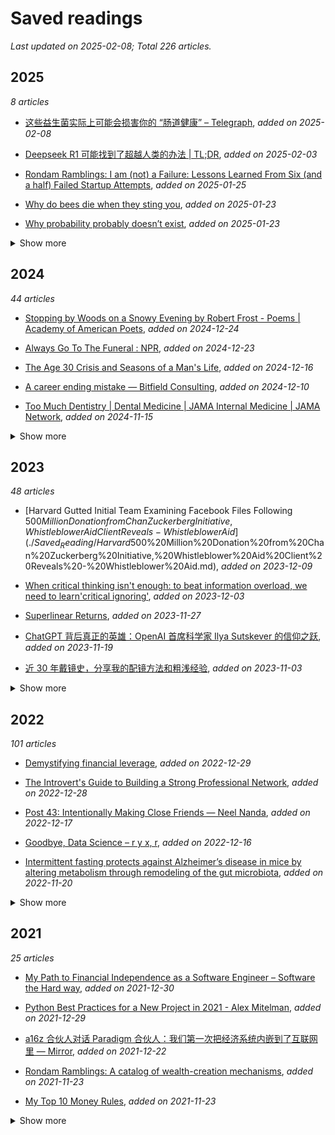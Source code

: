 # Saved readings

_Last updated on 2025-02-08; Total 226 articles._

## 2025

_8 articles_

- [这些益生菌实际上可能会损害你的 “肠道健康” – Telegraph](./Saved_Reading/这些益生菌实际上可能会损害你的%20“肠道健康”%20–%20Telegraph.md), _added on 2025-02-08_

- [Deepseek R1 可能找到了超越人类的办法 |           TL;DR](./Saved_Reading/Deepseek%20R1%20可能找到了超越人类的办法%20|%20%20%20%20%20%20%20%20%20%20%20TL;DR.md), _added on 2025-02-03_

- [Rondam Ramblings: I am (not) a Failure: Lessons Learned From Six (and a half) Failed Startup Attempts](./Saved_Reading/Rondam%20Ramblings:%20I%20am%20(not)%20a%20Failure:%20Lessons%20Learned%20From%20Six%20(and%20a%20half)%20Failed%20Startup%20Attempts.md), _added on 2025-01-25_

- [Why do bees die when they sting you](./Saved_Reading/Why%20do%20bees%20die%20when%20they%20sting%20you.md), _added on 2025-01-23_

- [Why probability probably doesn’t exist](./Saved_Reading/Why%20probability%20probably%20doesn’t%20exist.md), _added on 2025-01-23_

<details><summary>Show more</summary>

- [The unbearable slowness of being-Why do we live at 10 bits:s?](./Saved_Reading/The%20unbearable%20slowness%20of%20being-Why%20do%20we%20live%20at%2010%20bits:s?.pdf), _added on 2025-01-07_

- [Stop Protecting Your Old Self (The Real Root of Procrastination)](./Saved_Reading/Stop%20Protecting%20Your%20Old%20Self%20(The%20Real%20Root%20of%20Procrastination).md), _added on 2025-01-02_

- [Our muscles will atrophy as we climb the Kardashev Scale | Onur Solmaz blog](./Saved_Reading/Our%20muscles%20will%20atrophy%20as%20we%20climb%20the%20Kardashev%20Scale%20|%20Onur%20Solmaz%20blog.md), _added on 2025-01-02_

</details>

## 2024

_44 articles_

- [Stopping by Woods on a Snowy Evening by Robert Frost - Poems | Academy of American Poets](./Saved_Reading/Stopping%20by%20Woods%20on%20a%20Snowy%20Evening%20by%20Robert%20Frost%20-%20Poems%20|%20Academy%20of%20American%20Poets.md), _added on 2024-12-24_

- [Always Go To The Funeral : NPR](./Saved_Reading/Always%20Go%20To%20The%20Funeral%20:%20NPR.md), _added on 2024-12-23_

- [The Age 30 Crisis and Seasons of a Man's Life](./Saved_Reading/The%20Age%2030%20Crisis%20and%20Seasons%20of%20a%20Man's%20Life.md), _added on 2024-12-16_

- [A career ending mistake — Bitfield Consulting](./Saved_Reading/A%20career%20ending%20mistake%20—%20Bitfield%20Consulting.md), _added on 2024-12-10_

- [Too Much Dentistry | Dental Medicine | JAMA Internal Medicine | JAMA Network](./Saved_Reading/Too%20Much%20Dentistry%20|%20Dental%20Medicine%20|%20JAMA%20Internal%20Medicine%20|%20JAMA%20Network.md), _added on 2024-11-15_

<details><summary>Show more</summary>

- [The exciting research that may cure Parkinson’s  - Freethink](./Saved_Reading/The%20exciting%20research%20that%20may%20cure%20Parkinson’s %20-%20Freethink.md), _added on 2024-11-13_

- [在考研考公之前，一群二本师生决定书写个人史 | 谷雨](./Saved_Reading/在考研考公之前，一群二本师生决定书写个人史%20|%20谷雨.md), _added on 2024-11-13_

- [Routine dental X-rays are not backed by evidence—experts want it to stop - Ars Technica](./Saved_Reading/Routine%20dental%20X-rays%20are%20not%20backed%20by%20evidence—experts%20want%20it%20to%20stop%20-%20Ars%20Technica.md), _added on 2024-11-12_

- [Scientists glue two proteins together, driving cancer cells to self-destruct | News Center | Stanford Medicine](./Saved_Reading/Scientists%20glue%20two%20proteins%20together,%20driving%20cancer%20cells%20to%20self-destruct%20|%20News%20Center%20|%20Stanford%20Medicine.md), _added on 2024-11-11_

- [如何用 4 到 6 个月从零基础自学过 N2](./Saved_Reading/如何用%204%20到%206%20个月从零基础自学过%20N2.md), _added on 2024-10-18_

- [What Excessive Screen Time Does to the Adult Brain | Cognitive Enhancement](./Saved_Reading/What%20Excessive%20Screen%20Time%20Does%20to%20the%20Adult%20Brain%20|%20Cognitive%20Enhancement.md), _added on 2024-10-07_

- [REVIEW: Math from Three to Seven, by Alexander Zvonkin](./Saved_Reading/REVIEW:%20Math%20from%20Three%20to%20Seven,%20by%20Alexander%20Zvonkin.md), _added on 2024-10-07_

- [Getting my daily news from a dot matrix printer - Andrew Schmelyun](./Saved_Reading/Getting%20my%20daily%20news%20from%20a%20dot%20matrix%20printer%20-%20Andrew%20Schmelyun.md), _added on 2024-10-07_

- [I am tired of AI | On Test Automation](./Saved_Reading/I%20am%20tired%20of%20AI%20|%20On%20Test%20Automation.md), _added on 2024-10-02_

- [“极端的民族主义，一定是与世界为敌。”](./Saved_Reading/“极端的民族主义，一定是与世界为敌。”.md), _added on 2024-10-02_

- [How 12,000 Tonnes of Dumped Orange Peel Grew Into a Landscape Nobody Expected to Find : ScienceAlert](./Saved_Reading/How%2012,000%20Tonnes%20of%20Dumped%20Orange%20Peel%20Grew%20Into%20a%20Landscape%20Nobody%20Expected%20to%20Find%20:%20ScienceAlert.md), _added on 2024-10-01_

- [The Elite's War on Remote Work Has Nothing to Do with Productivity](./Saved_Reading/The%20Elite's%20War%20on%20Remote%20Work%20Has%20Nothing%20to%20Do%20with%20Productivity.md), _added on 2024-10-01_

- [为什么 中文 不 需要 空格](./Saved_Reading/为什么%20中文%20不%20需要%20空格.md), _added on 2024-09-23_

- [我们到底需要什么样的厕所？](./Saved_Reading/我们到底需要什么样的厕所？.md), _added on 2024-09-08_

- [校友佳作：华为十年 - 中国科学技术大学新创校友基金会](./Saved_Reading/校友佳作：华为十年%20-%20中国科学技术大学新创校友基金会.md), _added on 2024-09-08_

- [Meat consumption and incident type 2 diabetes: an individual-participant federated meta-analysis of 1·97 million adults with 100 000 incident cases from 31 cohorts in 20 countries - The Lancet Diabetes & Endocrinology](./Saved_Reading/Meat%20consumption%20and%20incident%20type%202%20diabetes:%20an%20individual-participant%20federated%20meta-analysis%20of%201·97%20million%20adults%20with%20100 000%20incident%20cases%20from%2031%20cohorts%20in%2020%20countries%20-%20The%20Lancet%20Diabetes%20&%20Endocrinology.md), _added on 2024-09-03_

- [Americans’ love affair with big cars is killing them | The Economist](./Saved_Reading/Americans’%20love%20affair%20with%20big%20cars%20is%20killing%20them%20|%20The%20Economist.md), _added on 2024-09-03_

- [Sleep on it: How the brain processes many experiences — even when ‘offline’ | YaleNews](./Saved_Reading/Sleep%20on%20it:%20How%20the%20brain%20processes%20many%20experiences%20—%20even%20when%20‘offline’%20|%20YaleNews.md), _added on 2024-09-03_

- [🙏少读点书，多刷刷抖音吧 – 虹线](./Saved_Reading/🙏少读点书，多刷刷抖音吧%20–%20虹线.md), _added on 2024-09-03_

- [White-Collar Work Is Just Meetings Now - The Atlantic](./Saved_Reading/White-Collar%20Work%20Is%20Just%20Meetings%20Now%20-%20The%20Atlantic.md), _added on 2024-08-24_

- [Step by step，如何替换掉你厨房里的中国产调味料！](./Saved_Reading/Step%20by%20step，如何替换掉你厨房里的中国产调味料！.md), _added on 2024-08-20_

- [Increasing Retention without Increasing Study Time](./Saved_Reading/Increasing%20Retention%20without%20Increasing%20Study%20Time.pdf), _added on 2024-08-19_

- [The value of availability - by David Hoang](./Saved_Reading/The%20value%20of%20availability%20-%20by%20David%20Hoang.md), _added on 2024-08-19_

- [How French Drains Work — Practical Engineering](./Saved_Reading/How%20French%20Drains%20Work%20—%20Practical%20Engineering.md), _added on 2024-08-11_

- [一个东北小城的微小文艺复兴](./Saved_Reading/一个东北小城的微小文艺复兴.epub), _added on 2024-08-07_

- [Creativity Fundamentally Comes From Memorization](./Saved_Reading/Creativity%20Fundamentally%20Comes%20From%20Memorization.md), _added on 2024-08-01_

- [Just Be Rich 🤷‍♂️](./Saved_Reading/Just%20Be%20Rich%20🤷‍♂️.md), _added on 2024-08-01_

- [How To Know When It's Time To Go](./Saved_Reading/How%20To%20Know%20When%20It's%20Time%20To%20Go.md), _added on 2024-08-01_

- [Working title (insurance)](./Saved_Reading/Working%20title%20(insurance).epub), _added on 2024-07-19_

- [The Joy of Reading Books You Don't Entirely Understand - Reactor](./Saved_Reading/The%20Joy%20of%20Reading%20Books%20You%20Don't%20Entirely%20Understand%20-%20Reactor.md), _added on 2024-07-13_

- [内卷的咖啡，压垮失控的打工人](./Saved_Reading/内卷的咖啡，压垮失控的打工人.md), _added on 2024-07-06_

- [Silicon Valley’s Best Kept Secret: Founder Liquidity](./Saved_Reading/Silicon%20Valley’s%20Best%20Kept%20Secret:%20Founder%20Liquidity.md), _added on 2024-06-18_

- [How the Guinness Brewery Invented the Most Important Statistical Method in Science | Scientific American](./Saved_Reading/How%20the%20Guinness%20Brewery%20Invented%20the%20Most%20Important%20Statistical%20Method%20in%20Science%20|%20Scientific%20American.md), _added on 2024-05-30_

- [全网 “最穷” 的一批人，还能为多抓鱼买单多久](./Saved_Reading/全网%20“最穷”%20的一批人，还能为多抓鱼买单多久.md), _added on 2024-05-21_

- [揭秘互联网的维修工：那些修复海底光缆的人](./Saved_Reading/揭秘互联网的维修工：那些修复海底光缆的人.md), _added on 2024-05-04_

- [在萧山，那些待嫁的男人们](./Saved_Reading/在萧山，那些待嫁的男人们.md), _added on 2024-03-31_

- [Suicide Mission - The American Prospect](./Saved_Reading/Suicide%20Mission%20-%20The%20American%20Prospect.md), _added on 2024-03-30_

- [Can Brain Science Help Us Break Bad Habits_](./Saved_Reading/Can%20Brain%20Science%20Help%20Us%20Break%20Bad%20Habits_.pdf), _added on 2024-03-03_

- [6 Questions to Ask at the Midpoint of Your Career](./Saved_Reading/6%20Questions%20to%20Ask%20at%20the%20Midpoint%20of%20Your%20Career.pdf), _added on 2024-03-03_

</details>

## 2023

_48 articles_

- [Harvard Gutted Initial Team Examining Facebook Files Following $500 Million Donation from Chan Zuckerberg Initiative, Whistleblower Aid Client Reveals - Whistleblower Aid](./Saved_Reading/Harvard%20Gutted%20Initial%20Team%20Examining%20Facebook%20Files%20Following%20$500%20Million%20Donation%20from%20Chan%20Zuckerberg%20Initiative,%20Whistleblower%20Aid%20Client%20Reveals%20-%20Whistleblower%20Aid.md), _added on 2023-12-09_

- [When critical thinking isn't enough: to beat information overload, we need to learn'critical ignoring'](./Saved_Reading/When%20critical%20thinking%20isn't%20enough:%20to%20beat%20information%20overload,%20we%20need%20to%20learn'critical%20ignoring'.md), _added on 2023-12-03_

- [Superlinear Returns](./Saved_Reading/Superlinear%20Returns.md), _added on 2023-11-27_

- [ChatGPT 背后真正的英雄：OpenAI 首席科学家 Ilya Sutskever 的信仰之跃](./Saved_Reading/ChatGPT%20背后真正的英雄：OpenAI%20首席科学家%20Ilya%20Sutskever%20的信仰之跃.md), _added on 2023-11-19_

- [近 30 年戴镜史，分享我的配镜方法和粗浅经验](./Saved_Reading/近%2030%20年戴镜史，分享我的配镜方法和粗浅经验.md), _added on 2023-11-03_

<details><summary>Show more</summary>

- [学习并不会给你带来成长 - 36 氪](./Saved_Reading/学习并不会给你带来成长%20-%2036%20氪.md), _added on 2023-11-02_

- [学日语的一些乐趣 | 歌词经理](./Saved_Reading/学日语的一些乐趣%20|%20歌词经理.md), _added on 2023-11-02_

- [The Philips Hue ecosystem is collapsing into stupidity](./Saved_Reading/The%20Philips%20Hue%20ecosystem%20is%20collapsing%20into%20stupidity.md), _added on 2023-10-16_

- [人工智能发展简史](./Saved_Reading/人工智能发展简史.md), _added on 2023-09-26_

- [Widely used chemical strongly linked to Parkinson’s disease | Science | AAAS](./Saved_Reading/Widely%20used%20chemical%20strongly%20linked%20to%20Parkinson’s%20disease%20|%20Science%20|%20AAAS.md), _added on 2023-09-23_

- [Practical discipline – WISDOMINATION](./Saved_Reading/Practical%20discipline%20–%20WISDOMINATION.md), _added on 2023-09-17_

- [Screw motivation, what you need is discipline](./Saved_Reading/Screw%20motivation,%20what%20you%20need%20is%20discipline.%20–%20WISDOMINATION.md), _added on 2023-09-17_

- [扫兴的东亚父母，还不完债的孩子 - 虎嗅网](./Saved_Reading/扫兴的东亚父母，还不完债的孩子%20-%20虎嗅网.md), _added on 2023-09-17_

- [2023 年如何从零开始内容创业](./Saved_Reading/2023%20年如何从零开始内容创业.md), _added on 2023-09-10_

- [一份完整的香港银行账户使用指南 V1](./Saved_Reading/一份完整的香港银行账户使用指南%20V1.6%20|%20猫总博客.md), _added on 2023-09-10_

- [道德消亡与心理健康危机：美国人是如何变得如此刻薄的](./Saved_Reading/道德消亡与心理健康危机：美国人是如何变得如此刻薄的.md), _added on 2023-09-08_

- [AddyOsmani](./Saved_Reading/AddyOsmani.com%20-%20Write%20about%20what%20you%20learn.%20It%20pushes%20you%20to%20understand%20topics%20better..md), _added on 2023-08-24_

- [How to train your brain to get into the flow](./Saved_Reading/How%20to%20train%20your%20brain%20to%20get%20into%20the%20flow..md), _added on 2023-07-26_

- [Notion 是怎么火起来的？这篇文章带你「读懂」Notion 的过去](./Saved_Reading/Notion%20是怎么火起来的？这篇文章带你「读懂」Notion%20的过去.md), _added on 2023-07-10_

- [Maps Distort How We See the World - by Tomas Pueyo](./Saved_Reading/Maps%20Distort%20How%20We%20See%20the%20World%20-%20by%20Tomas%20Pueyo.md), _added on 2023-07-03_

- [After-tax 401(k) 账户及 Mega backdoor 操作介绍 - 美国信用卡指南](./Saved_Reading/After-tax%20401(k)%20账户及%20Mega%20backdoor%20操作介绍%20-%20美国信用卡指南.md), _added on 2023-07-01_

- [Roth IRA 五年规则与取钱顺序 - 美国信用卡指南](./Saved_Reading/Roth%20IRA%20五年规则与取钱顺序%20-%20美国信用卡指南.md), _added on 2023-07-01_

- [The Double Education of My Twins’ Chinese School | The New Yorker](./Saved_Reading/The%20Double%20Education%20of%20My%20Twins’%20Chinese%20School%20|%20The%20New%20Yorker.pdf), _added on 2023-06-30_

- [当一位女老师教学生反抗权威](./Saved_Reading/当一位女老师教学生反抗权威.md), _added on 2023-06-20_

- [寒门子弟上名校之后](./Saved_Reading/寒门子弟上名校之后.md), _added on 2023-06-20_

- [关于时间管理的误区，你必须接纳自己的有限性](./Saved_Reading/关于时间管理的误区，你必须接纳自己的有限性.md), _added on 2023-06-08_

- [Treat your to-read pile like a river | Oliver Burkeman](./Saved_Reading/Treat%20your%20to-read%20pile%20like%20a%20river%20|%20Oliver%20Burkeman.md), _added on 2023-04-26_

- [把阅读作为方法：从选书到笔记的经验分享](./Saved_Reading/把阅读作为方法：从选书到笔记的经验分享.md), _added on 2023-04-24_

- [你真的爱看书吗？ | 青年维也纳](./Saved_Reading/你真的爱看书吗？%20|%20青年维也纳.md), _added on 2023-04-24_

- [股票大作手回忆录](./Saved_Reading/股票大作手回忆录.pdf), _added on 2023-04-02_

- [Maybe Treating Housing as an Investment was a Colossal, Society-Shattering Mistake](./Saved_Reading/Maybe%20Treating%20Housing%20as%20an%20Investment%20was%20a%20Colossal,%20Society-Shattering%20Mistake.md), _added on 2023-03-19_

- [从抄书到开源之巅：章亦春的程序人生](./Saved_Reading/从抄书到开源之巅：章亦春的程序人生.md), _added on 2023-03-19_

- [Anki-fy Your Life](./Saved_Reading/Anki-fy%20Your%20Life.md), _added on 2023-03-19_

- [Chuck Akre Value Investing Con - GuruFocus](./Saved_Reading/Chuck%20Akre%20Value%20Investing%20Con%20-%20GuruFocus.com.md), _added on 2023-02-12_

- [A Guide to the Fed: Whose Words Carry the Most Weight - Barrons](./Saved_Reading/A%20Guide%20to%20the%20Fed:%20Whose%20Words%20Carry%20the%20Most%20Weight%20-%20Barrons.pdf), _added on 2023-02-12_

- [Crafting a successful career framework](./Saved_Reading/Crafting%20a%20successful%20career%20framework.md), _added on 2023-02-03_

- [What it would take for Apple to disentangle itself from China | Financial Times](./Saved_Reading/What%20it%20would%20take%20for%20Apple%20to%20disentangle%20itself%20from%20China%20|%20Financial%20Times.md), _added on 2023-02-03_

- [设计师如何入门前端 - Writing · Dott](./Saved_Reading/设计师如何入门前端%20-%20Writing%20·%20Dott.md), _added on 2023-02-03_

- [归江：不只价值宗师，悯人者格雷厄姆](./Saved_Reading/归江：不只价值宗师，悯人者格雷厄姆.md), _added on 2023-02-02_

- [Q&A with Jefferies' Rich Handler | Exec Sum](./Saved_Reading/Q&A%20with%20Jefferies'%20Rich%20Handler%20|%20Exec%20Sum.md), _added on 2023-01-17_

- [The Cab Ride I'll Never Forget | Kent Nerburn](./Saved_Reading/The%20Cab%20Ride%20I'll%20Never%20Forget%20|%20Kent%20Nerburn.pdf), _added on 2023-01-16_

- [The Art and Science of Spending Money · Collab Fund](./Saved_Reading/The%20Art%20and%20Science%20of%20Spending%20Money%20·%20Collab%20Fund.md), _added on 2023-01-16_

- [The Work-From-Anywhere War Is Beginning | WIRED](./Saved_Reading/The%20Work-From-Anywhere%20War%20Is%20Beginning%20|%20WIRED.md), _added on 2023-01-16_

- [“声卡之父” 离世，一代上古大神陨落](./Saved_Reading/“声卡之父”%20离世，一代上古大神陨落.md), _added on 2023-01-16_

- [东北的多重边缘 | 机核 GCORES](./Saved_Reading/东北的多重边缘%20|%20机核%20GCORES.md), _added on 2023-01-13_

- [Excess Management Is Costing the US $3 Trillion Per Year](./Saved_Reading/Excess%20Management%20Is%20Costing%20the%20US%20$3%20Trillion%20Per%20Year.md), _added on 2023-01-09_

- [The science of why you have great ideas in the shower | National Geographic](./Saved_Reading/The%20science%20of%20why%20you%20have%20great%20ideas%20in%20the%20shower%20|%20National%20Geographic.md), _added on 2023-01-09_

- [The Hierarchy Is Bullshit (And Bad For Business) – charity](./Saved_Reading/The%20Hierarchy%20Is%20Bullshit%20(And%20Bad%20For%20Business)%20–%20charity.wtf.md), _added on 2023-01-01_

</details>

## 2022

_101 articles_

- [Demystifying financial leverage](./Saved_Reading/Demystifying%20financial%20leverage.md), _added on 2022-12-29_

- [The Introvert's Guide to Building a Strong Professional Network](./Saved_Reading/The%20Introvert's%20Guide%20to%20Building%20a%20Strong%20Professional%20Network.md), _added on 2022-12-28_

- [Post 43: Intentionally Making Close Friends — Neel Nanda](./Saved_Reading/Post%2043:%20Intentionally%20Making%20Close%20Friends%20—%20Neel%20Nanda.md), _added on 2022-12-17_

- [Goodbye, Data Science – r y x, r](./Saved_Reading/Goodbye,%20Data%20Science%20–%20r%20y%20x,%20r.md), _added on 2022-12-16_

- [Intermittent fasting protects against Alzheimer’s disease in mice by altering metabolism through remodeling of the gut microbiota](./Saved_Reading/Intermittent%20fasting%20protects%20against%20Alzheimer’s%20disease%20in%20mice%20by%20altering%20metabolism%20through%20remodeling%20of%20the%20gut%20microbiota.md), _added on 2022-11-20_

<details><summary>Show more</summary>

- [Red meat is not a health risk](./Saved_Reading/Red%20meat%20is%20not%20a%20health%20risk.%20New%20study%20slams%20shoddy%20research%20-%20Big%20Think.md), _added on 2022-11-20_

- [大西洋杂志丨大流行病的遗留影响已然清晰](./Saved_Reading/大西洋杂志丨大流行病的遗留影响已然清晰.md), _added on 2022-11-18_

- [Changing times (or, why is every layoff 10-15%_)](./Saved_Reading/Changing%20times%20(or,%20why%20is%20every%20layoff%2010-15%_).md), _added on 2022-11-12_

- [谈谈眼下渐趋清晰的趋势 - by 徒步的骑手 - 《困而学之》](./Saved_Reading/谈谈眼下渐趋清晰的趋势%20-%20by%20徒步的骑手%20-%20《困而学之》.pdf), _added on 2022-11-06_

- [Bayesian inference at scale: Running AB tests with millions of observations - PyMC Labs](./Saved_Reading/Bayesian%20inference%20at%20scale:%20Running%20AB%20tests%20with%20millions%20of%20observations%20-%20PyMC%20Labs.md), _added on 2022-09-17_

- [How to Pick a Career (That Actually Fits You) — Wait But Why](./Saved_Reading/How%20to%20Pick%20a%20Career%20(That%20Actually%20Fits%20You)%20—%20Wait%20But%20Why.md), _added on 2022-09-17_

- [The link between personality and success | The Economist](./Saved_Reading/The%20link%20between%20personality%20and%20success%20|%20The%20Economist.md), _added on 2022-09-12_

- [‘You can’t say that!’: how to argue, better | Friendship | The Guardian](./Saved_Reading/‘You%20can’t%20say%20that!’:%20how%20to%20argue,%20better%20|%20Friendship%20|%20The%20Guardian.md), _added on 2022-09-11_

- [博士毕业去修摩托，值吗？](./Saved_Reading/博士毕业去修摩托，值吗？.md), _added on 2022-09-02_

- [The Dangerous Populist Science of Yuval Noah Harari ❧ Current Affairs](./Saved_Reading/The%20Dangerous%20Populist%20Science%20of%20Yuval%20Noah%20Harari%20❧%20Current%20Affairs.md), _added on 2022-08-31_

- [Five Lessonf From History](./Saved_Reading/Five%20Lessonf%20From%20History.pdf), _added on 2022-08-24_

- [我零基础独立开发一个 Web Hybrid 项目的经历 - f_ms | painter](./Saved_Reading/我零基础独立开发一个%20Web%20Hybrid%20项目的经历%20-%20f_ms%20|%20painter.md), _added on 2022-08-23_

- [job-search-viz: A tool for visualization of complex job searches](./Saved_Reading/job-search-viz:%20A%20tool%20for%20visualization%20of%20complex%20job%20searches..md), _added on 2022-08-23_

- [如果能获得某位友人终身收入的十分之一你会选谁-巴菲特的4个思想实验](./Saved_Reading/如果能获得某位友人终身收入的十分之一你会选谁-巴菲特的4个思想实验.md), _added on 2022-08-23_

- [Lecture at the University of Florida School of Business](./Saved_Reading/Lecture%20at%20the%20University%20of%20Florida%20School%20of%20Business.pdf), _added on 2022-08-23_

- [“宇宙药厂” 辉瑞是如何炼成的？](./Saved_Reading/“宇宙药厂”%20辉瑞是如何炼成的？.md), _added on 2022-08-08_

- [Productivity Porn - Caleb Schoepp](./Saved_Reading/Productivity%20Porn%20-%20Caleb%20Schoepp.md), _added on 2022-08-07_

- [我在方舱，看见老人们的孤岛求生｜hayami's blog](./Saved_Reading/我在方舱，看见老人们的孤岛求生｜hayami's%20blog.pdf), _added on 2022-07-30_

- [李承鹏：记一段正能量科学幻想和终将告别的春天 - 议报](./Saved_Reading/李承鹏：记一段正能量科学幻想和终将告别的春天%20-%20议报.pdf), _added on 2022-07-30_

- [刘亚洲：金门战役检讨-中美印象](./Saved_Reading/刘亚洲：金门战役检讨-中美印象.pdf), _added on 2022-07-30_

- [How to Calm the Anxious Brain](./Saved_Reading/How%20to%20Calm%20the%20Anxious%20Brain.md), _added on 2022-07-16_

- [A recipe recommendation system](./Saved_Reading/A%20recipe%20recommendation%20system.md), _added on 2022-07-16_

- [Life Is Not Short | DKB Show](./Saved_Reading/Life%20Is%20Not%20Short%20|%20DKB%20Show.md), _added on 2022-07-05_

- [我的大学](./Saved_Reading/我的大学.md), _added on 2022-07-02_

- [My free-software photography workflow](./Saved_Reading/My%20free-software%20photography%20workflow.md), _added on 2022-07-01_

- [我在南大的七年](./Saved_Reading/我在南大的七年.md), _added on 2022-06-29_

- [ 如何（不）认识自己](./Saved_Reading/%20如何（不）认识自己.md), _added on 2022-06-29_

- [Deploying your Dash App to Heroku — THE MAGICAL GUIDE | Towards Data Science](./Saved_Reading/Deploying%20your%20Dash%20App%20to%20Heroku — THE%20MAGICAL%20GUIDE%20|%20Towards%20Data%20Science.md), _added on 2022-06-26_

- [How to deploy a simple Python app using nothing but Github and Heroku | by Austin Lasseter | Medium](./Saved_Reading/How%20to%20deploy%20a%20simple%20Python%20app%20using%20nothing%20but%20Github%20and%20Heroku%20|%20by%20Austin%20Lasseter%20|%20Medium.md), _added on 2022-06-26_

- [8 surprising ways how to use Jupyter Notebook | MLJAR](./Saved_Reading/8%20surprising%20ways%20how%20to%20use%20Jupyter%20Notebook%20|%20MLJAR.md), _added on 2022-06-16_

- [Why I Switched to SuperMemo After Using Anki for 5 Years, With Over 50k Cards and 420k Total Reviews - Master How To Learn](./Saved_Reading/Why%20I%20Switched%20to%20SuperMemo%20After%20Using%20Anki%20for%205%20Years,%20With%20Over%2050k%20Cards%20and%20420k%20Total%20Reviews%20-%20Master%20How%20To%20Learn.md), _added on 2022-06-16_

- [在成都街头遇见何伟](./Saved_Reading/在成都街头遇见何伟.md), _added on 2022-05-25_

- [张益唐 天才的野心](./Saved_Reading/张益唐%20天才的野心.md), _added on 2022-05-25_

- [生物分析专栏 | 眼科用药的药代动力学和生物分析](./Saved_Reading/生物分析专栏%20|%20眼科用药的药代动力学和生物分析.md), _added on 2022-05-24_

- [Advanced exploratory data analysis (EDA) with Python | by Michael Notter | EPFL Extension School | Medium](./Saved_Reading/Advanced%20exploratory%20data%20analysis%20(EDA)%20with%20Python%20|%20by%20Michael%20Notter%20|%20EPFL%20Extension%20School%20|%20Medium.md), _added on 2022-05-23_

- [A Personal Digital Reset](./Saved_Reading/A%20Personal%20Digital%20Reset.md), _added on 2022-05-18_

- [投资成功，是我们变成一个更好的人之后自然的结果](./Saved_Reading/投资成功，是我们变成一个更好的人之后自然的结果.pdf), _added on 2022-05-17_

- [The Many Worlds of Enough](./Saved_Reading/The%20Many%20Worlds%20of%20Enough.md), _added on 2022-05-17_

- [从 SEC 申报文件看推特收购案的细节 - Neverland](./Saved_Reading/从%20SEC%20申报文件看推特收购案的细节%20-%20Neverland.md), _added on 2022-05-16_

- [Money Is the Megaphone of Identity](./Saved_Reading/Money%20Is%20the%20Megaphone%20of%20Identity.md), _added on 2022-05-16_

- [A Teacher in China Learns the Limits of Free Expression | The New Yorker](./Saved_Reading/A%20Teacher%20in%20China%20Learns%20the%20Limits%20of%20Free%20Expression%20|%20The%20New%20Yorker.pdf), _added on 2022-05-15_

- [The Painfully Shy Developer's Guide to Networking for a Better Job (Without Being Creepy)](./Saved_Reading/The%20Painfully%20Shy%20Developer's%20Guide%20to%20Networking%20for%20a%20Better%20Job%20(Without%20Being%20Creepy).md), _added on 2022-05-14_

- [Cable’s Last Laugh – Stratechery by Ben Thompson](./Saved_Reading/Cable’s%20Last%20Laugh%20–%20Stratechery%20by%20Ben%20Thompson.md), _added on 2022-05-13_

- [Carl Jung on How to Live and the Origin of “Do the Next Right Thing” – The Marginalian](./Saved_Reading/Carl%20Jung%20on%20How%20to%20Live%20and%20the%20Origin%20of%20“Do%20the%20Next%20Right%20Thing”%20–%20The%20Marginalian.md), _added on 2022-05-05_

- [一份直面现实的时间管理指南｜生活奇旅 45](./Saved_Reading/一份直面现实的时间管理指南｜生活奇旅%2045.md), _added on 2022-05-05_

- [A Lesson on Elementary Worldly Wisdom As It Relates To Investment Management & Business - Farnam Street](./Saved_Reading/A%20Lesson%20on%20Elementary%20Worldly%20Wisdom%20As%20It%20Relates%20To%20Investment%20Management%20&%20Business%20-%20Farnam%20Street.md), _added on 2022-05-05_

- [[BetterExplained] 如何有效地记忆与学习 – 刘未鹏 | Mind Hacks](./Saved_Reading/[BetterExplained]%20如何有效地记忆与学习%20–%20刘未鹏%20|%20Mind%20Hacks.md), _added on 2022-05-05_

- [25+ Years of Personal Knowledge Management](./Saved_Reading/25+%20Years%20of%20Personal%20Knowledge%20Management.%20From%20scattered%20ideas%20to%20networked%20thoughts.md), _added on 2022-05-02_

- [The Technium: 103 Bits of Advice I Wish I Had Known](./Saved_Reading/The%20Technium:%20103%20Bits%20of%20Advice%20I%20Wish%20I%20Had%20Known.md), _added on 2022-05-02_

- [How I read papers](./Saved_Reading/How%20I%20read%20papers.pdf), _added on 2022-04-25_

- [How Intuit's TurboTax capitalized on taxpayers' fear](./Saved_Reading/How%20Intuit's%20TurboTax%20capitalized%20on%20taxpayers'%20fear..md), _added on 2022-04-24_

- [How to Write More Clearly, Think More Clearly, and Learn Complex Material More Easily](./Saved_Reading/How%20to%20Write%20More%20Clearly,%20Think%20More%20Clearly,%20and%20Learn%20Complex%20Material%20More%20Easily.pdf), _added on 2022-04-24_

- [如何管理 1400 本电子书？ - 很少明白](./Saved_Reading/如何管理%201400%20本电子书？%20-%20很少明白.md), _added on 2022-04-24_

- [上海是预示未来一百年的大河 - 李承鹏](./Saved_Reading/上海是预示未来一百年的大河%20-%20李承鹏.pdf), _added on 2022-04-21_

- [以一万防万一 ---- 从概率角度看QL](./Saved_Reading/以一万防万一%20----%20从概率角度看QL.pdf), _added on 2022-04-11_

- [了解字体的基础知识](./Saved_Reading/了解字体的基础知识.md), _added on 2022-04-10_

- [Managing people 🤯 | Andreas Klinger](./Saved_Reading/Managing%20people%20🤯%20|%20Andreas%20Klinger.md), _added on 2022-04-02_

- [Data salaries at FAANG companies in 2022](./Saved_Reading/Data%20salaries%20at%20FAANG%20companies%20in%202022.md), _added on 2022-03-25_

- [渴望矩阵](./Saved_Reading/渴望矩阵.md), _added on 2022-03-20_

- [Why Are Clinical Trials So Complicated](./Saved_Reading/Why%20Are%20Clinical%20Trials%20So%20Complicated.pdf), _added on 2022-03-20_

- [达利欧最新长文：中国大周期及其货币 - Reader Mode](./Saved_Reading/达利欧最新长文：中国大周期及其货币%20-%20Reader%20Mode.pdf), _added on 2022-03-20_

- [正向教育和挫折教育](./Saved_Reading/正向教育和挫折教育.pdf), _added on 2022-03-20_

- [何伟：中国是如何控制住新冠疫情的？（全文） ](./Saved_Reading/何伟：中国是如何控制住新冠疫情的？（全文）%20.pdf), _added on 2022-03-20_

- [如何不靠运气变得富有(上)_Naval](./Saved_Reading/如何不靠运气变得富有(上)_Naval.pdf), _added on 2022-03-20_

- [Why I Am Not a Christian by Bertrand Russell - The Bertrand Russell Society](./Saved_Reading/Why%20I%20Am%20Not%20a%20Christian%20by%20Bertrand%20Russell%20-%20The%20Bertrand%20Russell%20Society.pdf), _added on 2022-03-20_

- [Thinking Clearly about Performance](./Saved_Reading/Thinking%20Clearly%20about%20Performance.pdf), _added on 2022-03-20_

- [How China Controlled the Coronavirus - Reader Mode](./Saved_Reading/How%20China%20Controlled%20the Coronavirus%20-%20Reader%20Mode.pdf), _added on 2022-03-20_

- [The Fall of Silicon Valley](./Saved_Reading/The%20Fall%20of%20Silicon%20Valley.pdf), _added on 2022-03-20_

- [方方：目前疫情的蔓延，并未完全控制](./Saved_Reading/方方：目前疫情的蔓延，并未完全控制.pdf), _added on 2022-03-20_

- [为啥负利率国债有人抢着买？因为时代变了](./Saved_Reading/为啥负利率国债有人抢着买？因为时代变了.pdf), _added on 2022-03-20_

- [童大焕：负价格时代 打趴一个国家轻而易举](./Saved_Reading/童大焕：负价格时代%20打趴一个国家轻而易举.pdf), _added on 2022-03-20_

- [How to turn $2 million into $2 trillion, by Charlie Munger](./Saved_Reading/How%20to%20turn%20$2%20million%20into%20$2%20trillion,%20by%20Charlie%20Munger.pdf), _added on 2022-03-20_

- [一名九十後香港人回應緩緩君所著的 《香港問題的來龍去脈》_zh-CN](./Saved_Reading/一名九十後香港人回應緩緩君所著的%20《香港問題的來龍去脈》_zh-CN.pdf), _added on 2022-03-20_

- [段永平最完整投资思路梳理(能看完这211个问答算你牛) ](./Saved_Reading/段永平最完整投资思路梳理(能看完这211个问答算你牛)%20.pdf), _added on 2022-03-20_

- [The Complete Guide to Effective Reading ](./Saved_Reading/The%20Complete%20Guide%20to%20Effective%20Reading%20.pdf), _added on 2022-03-20_

- [光刻巨头 ASML 是怎么炼成的](./Saved_Reading/光刻巨头%20ASML%20是怎么炼成的.md), _added on 2022-03-20_

- [复盘 ASML 发展历程，探寻本土光刻产业链投资机会](./Saved_Reading/复盘%20ASML%20发展历程，探寻本土光刻产业链投资机会.pdf), _added on 2022-03-20_

- [The lazy way to being outstanding: go after hard things](./Saved_Reading/The%20lazy%20way%20to%20being%20outstanding:%20go%20after%20hard%20things.%20-%20Artur%20Piszek.md), _added on 2022-03-13_

- [如何在一个全新的领域展开学习 | ichn-hu's blog](./Saved_Reading/如何在一个全新的领域展开学习%20|%20ichn-hu's%20blog.md), _added on 2022-03-08_

- [Modern JavaScript Explained For Dinosaurs | by Peter Jang | Node](./Saved_Reading/Modern%20JavaScript%20Explained%20For%20Dinosaurs%20|%20by%20Peter%20Jang%20|%20Node.js%20Collection%20|%20Medium.md), _added on 2022-03-02_

- [The Economics of Data Businesses - by Abraham Thomas](./Saved_Reading/The%20Economics%20of%20Data%20Businesses%20-%20by%20Abraham%20Thomas.md), _added on 2022-03-01_

- [know how your org works (or how to become a more effective engineer) | by Cindy Sridharan | Jan, 2022 | Medium](./Saved_Reading/know%20how%20your%20org%20works%20(or%20how%20to%20become%20a%20more%20effective%20engineer)%20|%20by%20Cindy%20Sridharan%20|%20Jan,%202022%20|%20Medium.md), _added on 2022-02-27_

- [Career Advice Nobody Gave Me: Never Ignore a Recruiter | by Alex Chesser | Feb, 2022 | Index](./Saved_Reading/Career%20Advice%20Nobody%20Gave%20Me:%20Never%20Ignore%20a%20Recruiter%20|%20by%20Alex%20Chesser%20|%20Feb,%202022%20|%20Index.md), _added on 2022-02-26_

- [The list of 2021 visualization lists](./Saved_Reading/The%20list%20of%202021%20visualization%20lists.md), _added on 2022-02-26_

- [🚀 Deploying any app to GitHub Pages | by Chetan Raj | JavaScript in Plain English](./Saved_Reading/🚀%20Deploying%20any%20app%20to%20GitHub%20Pages%20|%20by%20Chetan%20Raj%20|%20JavaScript%20in%20Plain%20English.md), _added on 2022-02-22_

- [Buy Things, Not Experiences — harold lee](./Saved_Reading/Buy%20Things,%20Not%20Experiences%20—%20harold%20lee.md), _added on 2022-02-22_

- [ PPI 以及像素密度 | INFOLINK Blog](./Saved_Reading/%20PPI%20以及像素密度%20|%20INFOLINK%20Blog.md), _added on 2022-02-21_

- [Dangers of being a Straight A student - supermemo](./Saved_Reading/Dangers%20of%20being%20a%20Straight%20A%20student%20-%20supermemo.guru.md), _added on 2022-02-21_

- [How I made the viral map – Data Stuff](./Saved_Reading/How%20I%20made%20the%20viral%20map%20–%20Data%20Stuff.md), _added on 2022-02-17_

- [是谁夺走了美国人的数学能力？ –美国百年数学战争演义 | Ivy League Education Center](./Saved_Reading/是谁夺走了美国人的数学能力？%20–美国百年数学战争演义%20|%20Ivy%20League%20Education%20Center.md), _added on 2022-02-14_

- [孤独之下，独居时代丨青山资本 2021 年度消费报告](./Saved_Reading/孤独之下，独居时代丨青山资本%202021%20年度消费报告.md), _added on 2022-01-30_

- [5 种生存结—你需要知道的强大的救生结](./Saved_Reading/5%20种生存结—你需要知道的强大的救生结.md), _added on 2022-01-28_

- [Salary Negotiation: Make More Money, Be More Valued               |         Kalzumeus Software](./Saved_Reading/Salary%20Negotiation:%20Make%20More%20Money,%20Be%20More%20Valued%20%20%20%20%20%20%20%20%20%20%20%20%20%20%20|%20%20%20%20%20%20%20%20%20Kalzumeus%20Software.md), _added on 2022-01-28_

- [The Spacing Effect: How to Improve Learning and Maximize Retention - Farnam Street](./Saved_Reading/The%20Spacing%20Effect:%20How%20to%20Improve%20Learning%20and%20Maximize%20Retention%20-%20Farnam%20Street.md), _added on 2022-01-27_

- [李录：市场的疯狂和暴跌可以服务于你](./Saved_Reading/李录：市场的疯狂和暴跌可以服务于你.md), _added on 2022-01-06_

- [How I got wealthy without working too hard [Extended]](./Saved_Reading/How%20I%20got%20wealthy%20without%20working%20too%20hard%20[Extended].md), _added on 2022-01-04_

</details>

## 2021

_25 articles_

- [My Path to Financial Independence as a Software Engineer – Software the Hard way](./Saved_Reading/My%20Path%20to%20Financial%20Independence%20as%20a%20Software%20Engineer%20–%20Software%20the%20Hard%20way.md), _added on 2021-12-30_

- [Python Best Practices for a New Project in 2021 - Alex Mitelman](./Saved_Reading/Python%20Best%20Practices%20for%20a%20New%20Project%20in%202021%20-%20Alex%20Mitelman.md), _added on 2021-12-29_

- [a16z 合伙人对话 Paradigm 合伙人：我们第一次把经济系统内嵌到了互联网里 — Mirror](./Saved_Reading/a16z%20合伙人对话%20Paradigm%20合伙人：我们第一次把经济系统内嵌到了互联网里%20—%20Mirror.md), _added on 2021-12-22_

- [Rondam Ramblings: A catalog of wealth-creation mechanisms](./Saved_Reading/Rondam%20Ramblings:%20A%20catalog%20of%20wealth-creation%20mechanisms.md), _added on 2021-11-23_

- [My Top 10 Money Rules](./Saved_Reading/My%20Top%2010%20Money%20Rules.md), _added on 2021-11-23_

<details><summary>Show more</summary>

- [How to Grow Sodium Chloride Crystals at Home](./Saved_Reading/How%20to%20Grow%20Sodium%20Chloride%20Crystals%20at%20Home.md), _added on 2021-11-20_

- [How I made $50K in 3 days with NFTs — PaulStamatiou](./Saved_Reading/How%20I%20made%20$50K%20in%203%20days%20with%20NFTs%20—%20PaulStamatiou.com.md), _added on 2021-11-20_

- [A New Link to an Old Model Could Crack the Mystery of Deep Learning | Quanta Magazine](./Saved_Reading/A%20New%20Link%20to%20an%20Old%20Model%20Could%20Crack%20the%20Mystery%20of%20Deep%20Learning%20|%20Quanta%20Magazine.md), _added on 2021-11-11_

- [Embrace the Grind - Jacob Kaplan-Moss](./Saved_Reading/Embrace%20the%20Grind%20-%20Jacob%20Kaplan-Moss.md), _added on 2021-10-01_

- [更新版｜Zotero 搭配 Sci-Hub，真香！](./Saved_Reading/更新版｜Zotero%20搭配%20Sci-Hub，真香！.md), _added on 2021-09-18_

- [The United States Constitution](./Saved_Reading/The%20United%20States%20Constitution.md), _added on 2021-09-17_

- [坚果云 + Zotero+Typora+RSS， 我的终极文献阅读解决方案！](./Saved_Reading/坚果云%20+%20Zotero+Typora+RSS，%20我的终极文献阅读解决方案！.md), _added on 2021-09-15_

- [Internal Combustion Engine – Bartosz Ciechanowski](./Saved_Reading/Internal%20Combustion%20Engine%20–%20Bartosz%20Ciechanowski.md), _added on 2021-08-21_

- [22954 - The PROC LOGISTIC proportional odds test and fitting a partial proportional odds model](./Saved_Reading/22954%20-%20The%20PROC%20LOGISTIC%20proportional%20odds%20test%20and%20fitting%20a%20partial%20proportional%20odds%20model.md), _added on 2021-08-12_

- [年轻人的体检指南 03：你该掌握的自查手段](./Saved_Reading/年轻人的体检指南%2003：你该掌握的自查手段.md), _added on 2021-07-31_

- [年轻人的体检指南 02：个性化筛查](./Saved_Reading/年轻人的体检指南%2002：个性化筛查.md), _added on 2021-07-31_

- [年轻人的体检指南 01：体检在检查什么](./Saved_Reading/年轻人的体检指南%2001：体检在检查什么.md), _added on 2021-07-31_

- [Teach Yourself Programming in Ten Years](./Saved_Reading/Teach%20Yourself%20Programming%20in%20Ten%20Years.md), _added on 2021-07-02_

- [Questions I'm asking in interviews](./Saved_Reading/Questions%20I'm%20asking%20in%20interviews.md), _added on 2021-07-01_

- [How to Work Hard](./Saved_Reading/How%20to%20Work%20Hard.md), _added on 2021-07-01_

- [Startups and Shit, How to get rich in tech, guaranteed](./Saved_Reading/Startups%20and%20Shit,%20How%20to%20get%20rich%20in%20tech, guaranteed..md), _added on 2021-07-01_

- [Drunk Post: Things I've learned as a Sr Engineer : ExperiencedDevs](./Saved_Reading/Drunk%20Post:%20Things%20I've%20learned%20as%20a%20Sr%20Engineer%20:%20ExperiencedDevs.md), _added on 2021-06-28_

- [Building Effective Data Science Teams | RStudio BlogRStudio Blog](./Saved_Reading/Building%20Effective%20Data%20Science%20Teams%20|%20RStudio%20BlogRStudio%20Blog.md), _added on 2021-06-22_

- [A Visual Exploration of Gaussian ProcessesA Visual Exploration of Gaussian Processes](./Saved_Reading/A%20Visual%20Exploration%20of%20Gaussian%20ProcessesA%20Visual%20Exploration%20of%20Gaussian%20Processes.md), _added on 2021-06-22_

- [Be Careful When Interpreting Predictive Models in Search of Causal Insights | by Scott Lundberg | May, 2021 | Towards Data Science](./Saved_Reading/Be%20Careful%20When%20Interpreting%20Predictive%20Models%20in%20Search%20of%20Causal%20Insights%20|%20by%20Scott%20Lundberg%20|%20May,%202021%20|%20Towards%20Data%20Science.md), _added on 2021-06-22_

</details>

